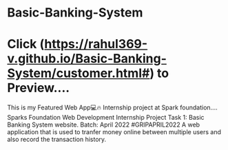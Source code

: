 # Basic-Banking-System

# Click (https://rahul369-v.github.io/Basic-Banking-System/customer.html#) to Preview....

This is my Featured Web App💻🔥 Internship project at Spark foundation....
<br>
Sparks Foundation Web Development Internship Project Task 1: Basic Banking System website. Batch: April 2022 #GRIPAPRIL2022 A web application that is used to tranfer money online between multiple users and also record the transaction history.
